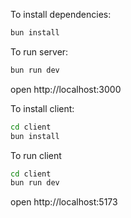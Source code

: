 To install dependencies:
```sh
bun install
```

To run server:
```sh
bun run dev
```

open http://localhost:3000

To install client:
```sh
cd client
bun install
```

To run client
```sh
cd client
bun run dev
```
open http://localhost:5173
